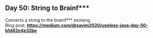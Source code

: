 ## Day 50: String to Brainf\*\*\*
Converts a string to the brainf*** esolang.  
Blog post: **<https://medium.com/@savim2020/useless-java-day-50-b1d42e4e32be>**
